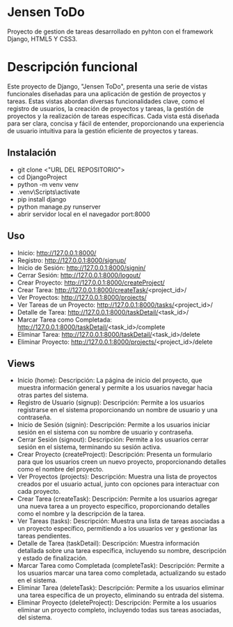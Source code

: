 # Jensen ToDo
 Proyecto de gestion de tareas desarrollado en pyhton con el framework Django, HTML5 Y CSS3.

# Descripción funcional
 Este proyecto de Django, "Jensen ToDo", presenta una serie de vistas funcionales diseñadas para una aplicación de gestión de proyectos y tareas. Estas vistas abordan diversas funcionalidades clave, como el registro de usuarios, la creación de proyectos y tareas, la gestión de proyectos y la realización de tareas específicas. Cada vista está diseñada para ser clara, concisa y fácil de entender, proporcionando una experiencia de usuario intuitiva para la gestión eficiente de proyectos y tareas.

 ## Instalación 
 * git clone <"URL DEL REPOSITORIO">
 * cd DjangoProject
 * python -m venv venv
 * .venv\Scripts\activate
 * pip install django
 * python manage.py runserver
 * abrir servidor local en el navegador port:8000

 ## Uso
* Inicio: http://127.0.0.1:8000/
* Registro: http://127.0.0.1:8000/signup/
* Inicio de Sesión: http://127.0.0.1:8000/signin/
* Cerrar Sesión: http://127.0.0.1:8000/logout/
* Crear Proyecto: http://127.0.0.1:8000/createProject/
* Crear Tarea: http://127.0.0.1:8000/createTask/<project_id>/
* Ver Proyectos: http://127.0.0.1:8000/projects/
* Ver Tareas de un Proyecto: http://127.0.0.1:8000/tasks/<project_id>/
* Detalle de Tarea: http://127.0.0.1:8000/taskDetail/<task_id>/
* Marcar Tarea como Completada: http://127.0.0.1:8000/taskDetail/<task_id>/complete
* Eliminar Tarea: http://127.0.0.1:8000/taskDetail/<task_id>/delete
* Eliminar Proyecto: http://127.0.0.1:8000/projects/<project_id>/delete

## Views
* Inicio (home):
Descripción: La página de inicio del proyecto, que muestra información general y permite a los usuarios navegar hacia otras partes del sistema.
* Registro de Usuario (signup):
Descripción: Permite a los usuarios registrarse en el sistema proporcionando un nombre de usuario y una contraseña.
* Inicio de Sesión (signin):
Descripción: Permite a los usuarios iniciar sesión en el sistema con su nombre de usuario y contraseña.
* Cerrar Sesión (signout):
Descripción: Permite a los usuarios cerrar sesión en el sistema, terminando su sesión activa.
* Crear Proyecto (createProject):
Descripción: Presenta un formulario para que los usuarios creen un nuevo proyecto, proporcionando detalles como el nombre del proyecto.
* Ver Proyectos (projects):
Descripción: Muestra una lista de proyectos creados por el usuario actual, junto con opciones para interactuar con cada proyecto.
* Crear Tarea (createTask):
Descripción: Permite a los usuarios agregar una nueva tarea a un proyecto específico, proporcionando detalles como el nombre y la descripción de la tarea.
* Ver Tareas (tasks):
Descripción: Muestra una lista de tareas asociadas a un proyecto específico, permitiendo a los usuarios ver y gestionar las tareas pendientes.
* Detalle de Tarea (taskDetail):
Descripción: Muestra información detallada sobre una tarea específica, incluyendo su nombre, descripción y estado de finalización.
* Marcar Tarea como Completada (completeTask):
Descripción: Permite a los usuarios marcar una tarea como completada, actualizando su estado en el sistema.
* Eliminar Tarea (deleteTask):
Descripción: Permite a los usuarios eliminar una tarea específica de un proyecto, eliminando su entrada del sistema.
* Eliminar Proyecto (deleteProject):
Descripción: Permite a los usuarios eliminar un proyecto completo, incluyendo todas sus tareas asociadas, del sistema.
